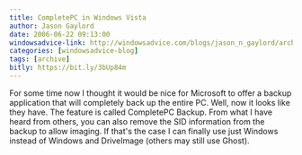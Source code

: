 ```yaml
---
title: CompletePC in Windows Vista
author: Jason Gaylord
date: 2006-06-22 09:13:00
windowsadvice-link: http://windowsadvice.com/blogs/jason_n_gaylord/archive/2006/06/22/Windows-Vista-CompletePC-Backup-Utility.aspx
categories: [windowsadvice-blog]
tags: [archive]
bitly: https://bit.ly/3bUp84m
---
```


For some time now I thought it would be nice for Microsoft to offer a backup application that will completely back up the entire PC. Well, now it looks like they have. The feature is called CompletePC Backup. From what I have heard from others, you can also remove the SID information from the backup to allow imaging. If that's the case I can finally use just Windows instead of Windows and DriveImage (others may still use Ghost).